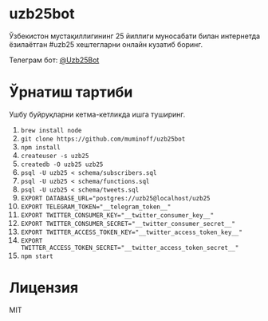 # uzb25bot
Ўзбекистон мустақиллигининг 25 йиллиги муносабати билан интернетда ёзилаётган #uzb25 хештегларни онлайн кузатиб боринг.

Телеграм бот: [@Uzb25Bot](https://telegram.me/Uzb25Bot)

# Ўрнатиш тартиби
Ушбу буйруқларни кетма-кетликда ишга туширинг.

1. `brew install node`
2. `git clone https://github.com/muminoff/uzb25bot`
3. `npm install`
4. `createuser -s uzb25`
5. `createdb -O uzb25 uzb25`
6. `psql -U uzb25 < schema/subscribers.sql`
7. `psql -U uzb25 < schema/functions.sql`
8. `psql -U uzb25 < schema/tweets.sql`
9. `EXPORT DATABASE_URL="postgres://uzb25@localhost/uzb25`
10. `EXPORT TELEGRAM_TOKEN="__telegram_token__"`
11. `EXPORT TWITTER_CONSUMER_KEY="__twitter_consumer_key__"`
12. `EXPORT TWITTER_CONSUMER_SECRET="__twitter_consumer_secret__"`
13. `EXPORT TWITTER_ACCESS_TOKEN_KEY="__twitter_access_token_key__"`
14. `EXPORT TWITTER_ACCESS_TOKEN_SECRET="__twitter_access_token_secret__"`
15. `npm start`

# Лицензия
MIT
